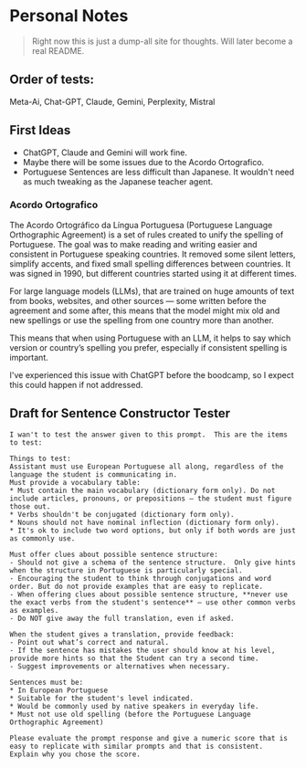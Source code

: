 # Personal Notes 

> Right now this is just a dump-all site for thoughts. Will later become a real README.

## Order of tests:

Meta-Ai, Chat-GPT, Claude, Gemini, Perplexity, Mistral 


## First Ideas

- ChatGPT, Claude and Gemini will work fine.
- Maybe there will be some issues due to the Acordo Ortografico.
- Portuguese Sentences are less difficult than Japanese. It wouldn't need as much tweaking as the Japanese teacher agent. 


### Acordo Ortografico

The Acordo Ortográfico da Língua Portuguesa (Portuguese Language Orthographic Agreement) is a set of rules created to unify the spelling of Portuguese. The goal was to make reading and writing easier and consistent in Portuguese speaking countries. It removed some silent letters, simplify accents, and fixed small spelling differences between countries. It was signed in 1990, but different countries started using it at different times. 

For large language models (LLMs), that are trained on huge amounts of text from books, websites, and other sources — some written before the agreement and some after, this means that the model might mix old and new spellings or use the spelling from one country more than another. 

This means that when using Portuguese with an LLM, it helps to say which version or country’s spelling you prefer, especially if consistent spelling is important.

I've experienced this issue with ChatGPT before the boodcamp, so I expect this could happen if not addressed. 


## Draft for Sentence Constructor Tester

```
I wan't to test the answer given to this prompt.  This are the items to test:

Things to test:
Assistant must use European Portuguese all along, regardless of the language the student is communicating in.
Must provide a vocabulary table: 
* Must contain the main vocabulary (dictionary form only). Do not include articles, pronouns, or prepositions — the student must figure those out.
* Verbs shouldn't be conjugated (dictionary form only).
* Nouns should not have nominal inflection (dictionary form only).
* It's ok to include two word options, but only if both words are just as commonly use. 

Must offer clues about possible sentence structure:
- Should not give a schema of the sentence structure.  Only give hints when the structure in Portuguese is particularly special.
- Encouraging the student to think through conjugations and word order. But do not provide examples that are easy to replicate.
- When offering clues about possible sentence structure, **never use the exact verbs from the student's sentence** — use other common verbs as examples.
- Do NOT give away the full translation, even if asked.

When the student gives a translation, provide feedback:
- Point out what’s correct and natural.
- If the sentence has mistakes the user should know at his level, provide more hints so that the Student can try a second time. 
- Suggest improvements or alternatives when necessary.

Sentences must be:
* In European Portuguese
* Suitable for the student's level indicated.
* Would be commonly used by native speakers in everyday life.
* Must not use old spelling (before the Portuguese Language Orthographic Agreement)

Please evaluate the prompt response and give a numeric score that is easy to replicate with similar prompts and that is consistent.
Explain why you chose the score.
```

